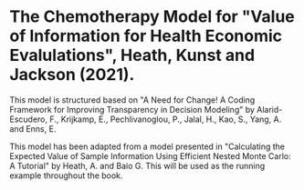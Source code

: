 # The Chemotherapy Model for "Value of Information for Health Economic Evalulations", Heath, Kunst and Jackson (2021).

This model is structured based on "A Need for Change! A Coding Framework for Improving Transparency in Decision Modeling" by Alarid-Escudero, F., Krijkamp, E., Pechlivanoglou, P., Jalal, H., Kao, S., Yang, A. and Enns, E.

This model has been adapted from a model presented in "Calculating the Expected Value of Sample Information Using Efficient Nested Monte Carlo: A Tutorial" by Heath, A. and Baio G. This will be used as the running example throughout the book.
